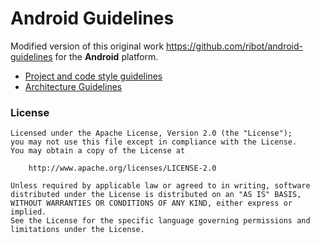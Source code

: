 # Android Guidelines

Modified version of this original work https://github.com/ribot/android-guidelines for the __Android__ platform. 

* [Project and code style guidelines](project_and_code_guidelines.md)
* [Architecture Guidelines](architecture_guidelines/android_architecture.md)

### License

```
Licensed under the Apache License, Version 2.0 (the "License");
you may not use this file except in compliance with the License.
You may obtain a copy of the License at

    http://www.apache.org/licenses/LICENSE-2.0

Unless required by applicable law or agreed to in writing, software
distributed under the License is distributed on an "AS IS" BASIS,
WITHOUT WARRANTIES OR CONDITIONS OF ANY KIND, either express or implied.
See the License for the specific language governing permissions and
limitations under the License.
```
